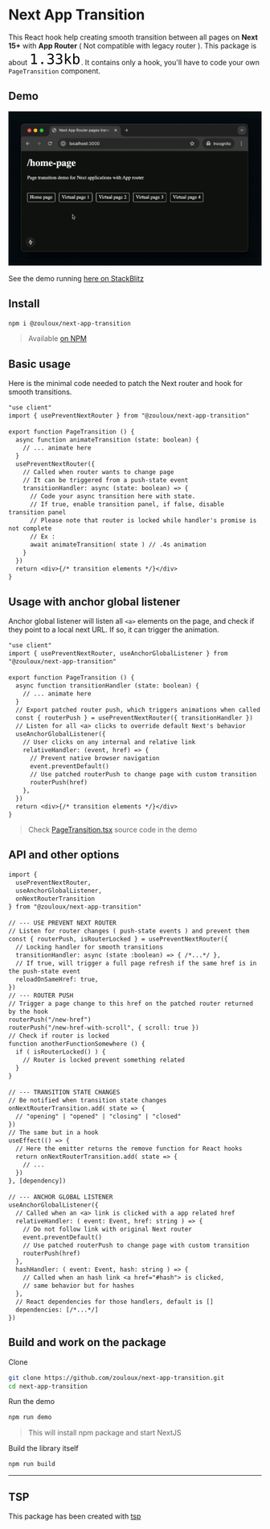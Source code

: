 # Next App Transition

This React hook help creating smooth transition between all pages on **Next 15+** with **App Router** ( Not compatible with legacy router ).
This package is about <picture style="display: inline-block"><source media="(prefers-color-scheme: dark)" srcset="./reports/total-dark.svg"><img src="./reports/total-light.svg"></picture>.
It contains only a hook, you'll have to code your own `PageTransition` component.

## Demo

![next-app-transition.gif](next-app-transition.gif)

See the demo running [here on StackBlitz](https://stackblitz.com/~/github.com/zouloux/next-app-transition)

## Install

```bash
npm i @zouloux/next-app-transition
```

> Available [on NPM](https://www.npmjs.com/package/@zouloux/next-app-transition)

## Basic usage

Here is the minimal code needed to patch the Next router and hook for smooth transitions.

```tsx
"use client"
import { usePreventNextRouter } from "@zouloux/next-app-transition"

export function PageTransition () {
  async function animateTransition (state: boolean) {
    // ... animate here
  }
  usePreventNextRouter({
    // Called when router wants to change page
    // It can be triggered from a push-state event
    transitionHandler: async (state: boolean) => {
      // Code your async transition here with state.
      // If true, enable transition panel, if false, disable transition panel
      // Please note that router is locked while handler's promise is not complete
      // Ex :
      await animateTransition( state ) // .4s animation
    }
  })
  return <div>{/* transition elements */}</div>
}
```

## Usage with anchor global listener

Anchor global listener will listen all `<a>` elements on the page, and check if they point to a local
next URL. If so, it can trigger the animation.

```tsx
"use client"
import { usePreventNextRouter, useAnchorGlobalListener } from "@zouloux/next-app-transition"

export function PageTransition () {
  async function transitionHandler (state: boolean) {
    // ... animate here
  }
  // Export patched router push, which triggers animations when called
  const { routerPush } = usePreventNextRouter({ transitionHandler })
  // Listen for all <a> clicks to override default Next's behavior
  useAnchorGlobalListener({
    // User clicks on any internal and relative link
    relativeHandler: (event, href) => {
      // Prevent native browser navigation
      event.preventDefault()
      // Use patched routerPush to change page with custom transition
      routerPush(href)
    },
  })
  return <div>{/* transition elements */}</div>
}
```

> Check [PageTransition.tsx](./demo/components/PageTransition.tsx) source code in the demo


## API and other options

```tsx
import {
  usePreventNextRouter,
  useAnchorGlobalListener,
  onNextRouterTransition
} from "@zouloux/next-app-transition"

// --- USE PREVENT NEXT ROUTER
// Listen for router changes ( push-state events ) and prevent them
const { routerPush, isRouterLocked } = usePreventNextRouter({
  // Locking handler for smooth transitions
  transitionHandler: async (state :boolean) => { /*...*/ },
  // If true, will trigger a full page refresh if the same href is in the push-state event
  reloadOnSameHref: true,
})
// --- ROUTER PUSH
// Trigger a page change to this href on the patched router returned by the hook
routerPush("/new-href")
routerPush("/new-href-with-scroll", { scroll: true })
// Check if router is locked
function anotherFunctionSomewhere () {
  if ( isRouterLocked() ) {
    // Router is locked prevent something related
  }
}

// --- TRANSITION STATE CHANGES
// Be notified when transition state changes
onNextRouterTransition.add( state => {
  // "opening" | "opened" | "closing" | "closed"
})
// The same but in a hook
useEffect(() => {
  // Here the emitter returns the remove function for React hooks
  return onNextRouterTransition.add( state => {
    // ...
  })
}, [dependency])

// --- ANCHOR GLOBAL LISTENER
useAnchorGlobalListener({
  // Called when an <a> link is clicked with a app related href
  relativeHandler: ( event: Event, href: string ) => {
    // Do not follow link with original Next router
    event.preventDefault()
    // Use patched routerPush to change page with custom transition
	routerPush(href)
  },
  hashHandler: ( event: Event, hash: string ) => {
    // Called when an hash link <a href="#hash"> is clicked,
    // same behavior but for hashes
  },
  // React dependencies for those handlers, default is []
  dependencies: [/*...*/]
})
```

## Build and work on the package

Clone 
```bash
git clone https://github.com/zouloux/next-app-transition.git
cd next-app-transition
```

Run the demo
```bash
npm run demo
```

> This will install npm package and start NextJS

Build the library itself
```bash
npm run build
```

---
## TSP
This package has been created with [tsp](https://github.com/reflex-stack/tsp)
